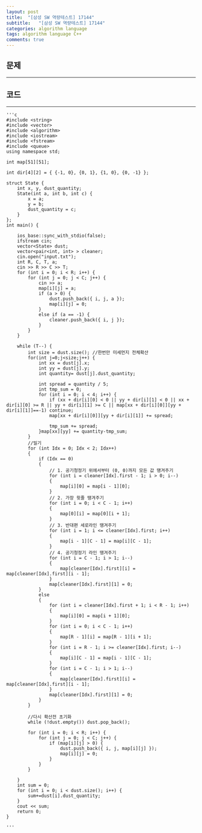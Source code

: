 ```yaml
---
layout: post
title:  "[삼성 SW 역량테스트] 17144"
subtitle:   "[삼성 SW 역량테스트] 17144"
categories: algorithm language 
tags: algorithm language C++
comments: true
---
```



## 문제 
---


## 코드
---



    '''c
	#include <string>
	#include <vector>
	#include <algorithm>
	#include <iostream>
	#include <fstream>
	#include <queue>
	using namespace std;
	
	int map[51][51];
	
	int dir[4][2] = { {-1, 0}, {0, 1}, {1, 0}, {0, -1} };
	
	struct State {
		int x, y, dust_quantity;
		State(int a, int b, int c) {
			x = a;
			y = b;
			dust_quantity = c;
		}
	};
	int main() {
	
		ios_base::sync_with_stdio(false);
		ifstream cin;
		vector<State> dust;
		vector<pair<int, int> > cleaner;
		cin.open("input.txt");
		int R, C, T, a;
		cin >> R >> C >> T;
		for (int i = 0; i < R; i++) {
			for (int j = 0; j < C; j++) {
				cin >> a;
				map[i][j] = a;
				if (a > 0) {
					dust.push_back({ i, j, a });
					map[i][j] = 0;
				}
				else if (a == -1) {
					cleaner.push_back({ i, j });
				}
			}
		}
		
		while (T--) {
			int size = dust.size(); //한번만 미세먼지 전체확산 
			for(int j=0;j<size;j++) {
				int xx = dust[j].x;
				int yy = dust[j].y;
				int quantity= dust[j].dust_quantity;
		
				int spread = quantity / 5;
				int tmp_sum = 0;
				for (int i = 0; i < 4; i++) {
					if (xx + dir[i][0] < 0 || yy + dir[i][1] < 0 || xx + dir[i][0] >= R || yy + dir[i][1] >= C || map[xx + dir[i][0]][yy + dir[i][1]]==-1) continue;
					map[xx + dir[i][0]][yy + dir[i][1]] += spread;
	
					tmp_sum += spread;
				}map[xx][yy] += quantity-tmp_sum;
			}
			//밀기
			for (int Idx = 0; Idx < 2; Idx++)
			{
				if (Idx == 0)
				{
					// 1. 공기청정기 위에서부터 (0, 0)까지 모든 값 떙겨주기
					for (int i = cleaner[Idx].first - 1; i > 0; i--)
					{
						map[i][0] = map[i - 1][0];
					}
					// 2. 가장 윗줄 땡겨주기
					for (int i = 0; i < C - 1; i++)
					{
						map[0][i] = map[0][i + 1];
					}
					// 3. 반대편 세로라인 땡겨주기
					for (int i = 1; i <= cleaner[Idx].first; i++)
					{
						map[i - 1][C - 1] = map[i][C - 1];
					}
					// 4. 공기청정기 라인 땡겨주기
					for (int i = C - 1; i > 1; i--)
					{
						map[cleaner[Idx].first][i] = map[cleaner[Idx].first][i - 1];
					}
					map[cleaner[Idx].first][1] = 0;
				}
				else
				{
					for (int i = cleaner[Idx].first + 1; i < R - 1; i++)
					{
						map[i][0] = map[i + 1][0];
					}
					for (int i = 0; i < C - 1; i++)
					{
						map[R - 1][i] = map[R - 1][i + 1];
					}
					for (int i = R - 1; i >= cleaner[Idx].first; i--)
					{
						map[i][C - 1] = map[i - 1][C - 1];
					}
					for (int i = C - 1; i > 1; i--)
					{
						map[cleaner[Idx].first][i] = map[cleaner[Idx].first][i - 1];
					}
					map[cleaner[Idx].first][1] = 0;
				}
			}
		
			//다시 확산전 초기화
			while (!dust.empty()) dust.pop_back();
		
			for (int i = 0; i < R; i++) {
				for (int j = 0; j < C; j++) {
					if (map[i][j] > 0) {
						dust.push_back({ i, j, map[i][j] });
						map[i][j] = 0;
					}
				}
			}
	
		}
		int sum = 0;
		for (int i = 0; i < dust.size(); i++) {
			sum+=dust[i].dust_quantity;
		}
		cout << sum;
		return 0;
	}

    '''

